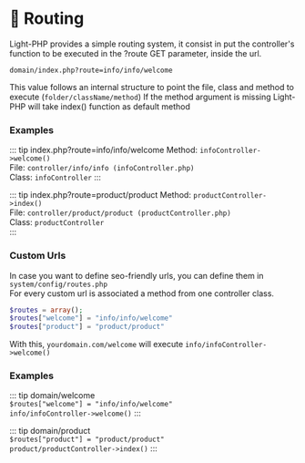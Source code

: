 # :truck: Routing

Light-PHP provides a simple routing system, it consist in put the controller's function to be executed in the ?route GET parameter, inside the url.  

`domain/index.php?route=info/info/welcome`

This value follows an internal structure to point the file, class and method to execute (`folder/className/method`)
If the method argument is missing Light-PHP will take index() function as default method 

### Examples

::: tip index.php?route=info/info/welcome
Method: `infoController->welcome()`  
File: `controller/info/info (infoController.php)`  
Class: `infoController`
:::

::: tip index.php?route=product/product
Method: `productController->index()`  
File: `controller/product/product (productController.php)`  
Class: `productController`  
:::

### Custom Urls

In case you want to define seo-friendly urls, you can define them in `system/config/routes.php`  
For every custom url is associated a method from one controller class.  

``` php
$routes = array();
$routes["welcome"] = "info/info/welcome"  
$routes["product"] = "product/product"
```

With this, `yourdomain.com/welcome` will execute `info/infoController->welcome()`

### Examples

::: tip domain/welcome  
`$routes["welcome"] = "info/info/welcome"`  
`info/infoController->welcome()`
:::

::: tip domain/product  
`$routes["product"] = "product/product"`  
`product/productController->index()`
:::